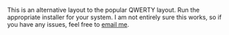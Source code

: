 This is an alternative layout to the popular QWERTY layout.
Run the appropriate installer for your system.
I am not entirely sure this works, so if you have any issues, feel free to [email me](mailto:blogtobys@gmail.com).
